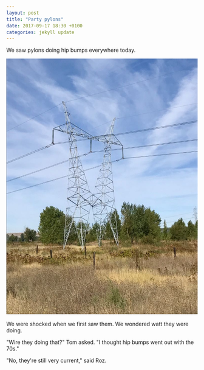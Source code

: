 ```yaml
---
layout: post
title: "Party pylons"
date: 2017-09-17 18:30 +0100
categories: jekyll update
---
```


We saw pylons doing hip bumps everywhere today.

![Electricity pylons that look like they're bumping hips](https://github.com/tombye/trexit/raw/gh-pages/assets/images/pylons-doing-hip-bumps.jpg)

We were shocked when we first saw them. We wondered watt they were doing. 

"Wire they doing that?" Tom asked. "I thought hip bumps went out with the 70s." 

"No, they're still very current," said Roz.
